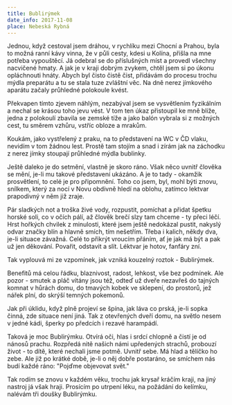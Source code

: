```yaml
---
title: Bublirýmek
date_info: 2017-11-08
place: Nebeská Rybná
---
```


Jednou, když cestoval jsem dráhou,
v rychlíku mezi Chocní a Prahou,
byla to možná ranní kávy vinna,
že v půli cesty, kdesi u Kolína,
přišla na mne potřeba vypouštěcí.
Já odebral se do příslušných míst
a provedl všechny nacvičené hmaty.
A jak je v kraji dobrým zvykem,
chtěl jsem si po úkonu opláchnouti hnáty.
Abych byl čisto čistě čist,
přidávám do procesu trochu mýdla preparátu
a tu se stala tuze zvláštní věc.
Na dně nerez jímkového aparátu
začaly průhledné polokoule kvést.

Překvapen tímto zjevem náhlým,
nezabýval jsem se vysvětlením fyzikálním
a nechal se krásou toho jevu vést.
V tom ten úkaz přistoupil ke mně blíže,
jedna z polokoulí zbavila se zemské tíže
a jako balón vybrala si z možných cest,
tu směrem vzhůru, vstříc obloze a mrakům.

Koukám, jako vystřelený z praku,
na to představení na WC v ČD vlaku,
nevidím v tom žádnou lest.
Prostě tam stojím a snad i zírám
jak na záchodku z nerez jímky
stoupají průhledné mýdla bublinky.

Ještě daleko je do setmění,
vlastně je skoro ráno.
Však něco uvnitř člověka se mění,
je-li mu takové představení ukázáno.
A je to tady - okamžik prosvětlení,
to celé je pro připomnění.
Toho co jsem, byl, mohl býti znovu,
snílkem, který za nocí v Novu
obdivně hledí na oblohu,
zatímco lektvar prapodivný v něm již zraje.

Pár sladkých not a troška živé vody,
rozpustit, pomíchat a přidat špetku horské soli,
co v očích pálí, až člověk brečí
slzy tam chceme - ty přeci léčí.
Hrst hořkých chvilek z minulosti,
které jsem ještě nedokázal pustit,
nakyslý odvar značky blín
a hlavně smích,
tím nešetřím.
Třeba i kalich, někdy dva,
je-li situace závažná.
Celé to přikrýt vroucím přáním,
ať je jak má být
a pak už jen děkování.
Povařit, odstavit a slít.
Léktvar je hotov, fanfáry zní.

Tak vyplouvá mi ze vzpomínek,
jak vzniká kouzelný roztok - Bublirýmek.

Benefitů má celou řádku,
blaznivost, radost, lehkost, vše bez podmínek.
Ale pozor - smutek a pláč vítány jsou též,
odteď už dveře nezavřeš
do tajných komnat v hůrách domu,
do tmavých kobek ve sklepení,
do prostorů, jež nářek plní,
do skrýší temných pokemonů.

Jak při úklidu, když plně projeví se špína,
jak láva co prská, je-li sopka činná,
zde situace není jiná.
Tak z otevřených dveří domu,
na světlo nesem v jedné kádi,
šperky po předcích i rezavé harampádí.

Taková je moc Bublirýmku.
Otvírá oči, hlas i srdcí chlopně
a čistí je od nánosů prachu.
Rozpředá nitě našich námi upředených strachů,
probouzí život - to dítě, které nechali jsme potmě.
Uvnitř sebe.
Má hlad a tělíčko ho zebe.
Ale již po krátké době,
je-li o něj dobře postaráno,
se smíchem nás budí každé ráno:
"Pojďme objevovat svět."

Tak rodím se znovu v každém věku,
trochu jak krysař kráčím kraji,
na jiný nastroj já však hraji.
Prosícím po utrpení léku,
na požádání do kelímku,
nalévám tři doušky Bublirýmku.
